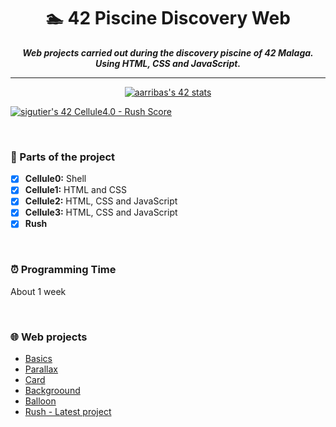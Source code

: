 <h1 align="center">
	🏊 42 Piscine Discovery Web
</h1>
<p align="center">
	<b><i>Web projects carried out during the discovery piscine of 42 Malaga. Using HTML, CSS and JavaScript.</i></b><br>
</p>

---

<p align="center"><a href="https://github.com/JaeSeoKim/badge42"><img src="https://badge42.vercel.app/api/v2/cl91wcc9900450gjvj4p3wjti/stats?cursusId=3&coalitionId=piscine" alt="aarribas's 42 stats" /></a></p>

[![sigutier's 42 Cellule4.0 - Rush Score](https://badge42.vercel.app/api/v2/cl5067tao001609l72zr1yapf/project/2634349)](https://github.com/JaeSeoKim/badge42)

<br>

### 🧩 Parts of the project

* [x] **Cellule0:** Shell
* [x] **Cellule1:** HTML and CSS
* [x] **Cellule2:** HTML, CSS and JavaScript
* [x] **Cellule3:** HTML, CSS and JavaScript
* [x] **Rush**
<br>

### ⏰ Programming Time
About 1 week

<br>

### 🌐 Web projects
- [Basics](https://sigutier.github.io/42_Piscine_Discovery_Web/cell1/ex04/basics.html)
- [Parallax](https://sigutier.github.io/42_Piscine_Discovery_Web/cell2/ex02/parallax.html)
- [Card](https://sigutier.github.io/42_Piscine_Discovery_Web/cell2/ex03/card.html)
- [Backgroound](https://sigutier.github.io/42_Piscine_Discovery_Web/cell3/ex00/backgroound.html)
- [Balloon](https://sigutier.github.io/42_Piscine_Discovery_Web/cell3/ex01/balloon.html)
- [Rush - Latest project](https://sigutier.github.io/42_Piscine_Discovery_Web/Rush/rush.html)